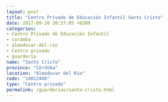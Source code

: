 ```yaml
---
layout: post
title: "Centro Privado de Educación Infantil Santo Cristo"
date: 2017-09-20 20:57:05 +0200
categories:
- Centro Privado de Educación Infantil
- cordoba
- almodovar-del-rio
- Centro privado
- guarderia
name: "Santo Cristo"
province: "Córdoba"
location: "Almodovar del Rio"
code: "14012448"
type: "Centro privado"
permalink: /guarderias/santo-cristo.html
---
```

